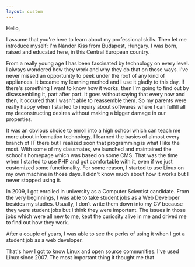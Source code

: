 ```yaml
---
layout: custom
---
```


Hello,

I assume that you're here to learn about my professional skills.
Then let me introduce myself: I'm Nándor Kiss from Budapest, Hungary. I was born, raised and educated here, in this Central European country.

From a really young age I has been fascinated by technology on every level. I always wondered how they work and why they do that on those ways.
I've never missed an opportunity to peek under the roof of any kind of appliances. It became my learning method and I use it gladly to this day.
If there's something I want to know how it works, then I'm going to find out by disassembling it, part after part.
It goes without saying that every now and then, it occured that I wasn't able to reassemble them.
So my parents were really happy when I started to inquiry about softwares where I can fulfill all my deconstructing desires without making a bigger damage in our properties.

It was an obvious choice to enroll into a high school which can teach me more about information technology.
I learned the basics of almost every branch of IT there but I realized soon that programming is what I like the most.
With some of my classmates, we launched and maintained the school's homepage which was based on some CMS.
That was the time when I started to use PHP and got comfortable with it, even if we just customized some functionality.
For some reason, I started to use Linux on my own machine in those days. I didn't know much about how it works but I never stopped using it.

In 2009, I got enrolled in university as a Computer Scientist candidate.
From the very beginnings, I was able to take student jobs as a Web Developer besides my studies.
Usually, I don't write them down into my CV because they were student jobs but I think they were important.
The issues in those jobs which were all new to me, kept the curiosity alive in me and drived me to find out how they work.


After a couple of years, I was able to see the perks of using it when I got a student job as a web developer.

That's how I got to know Linux and open source communities. I've used Linux since 2007. The most important thing it thought me that 

